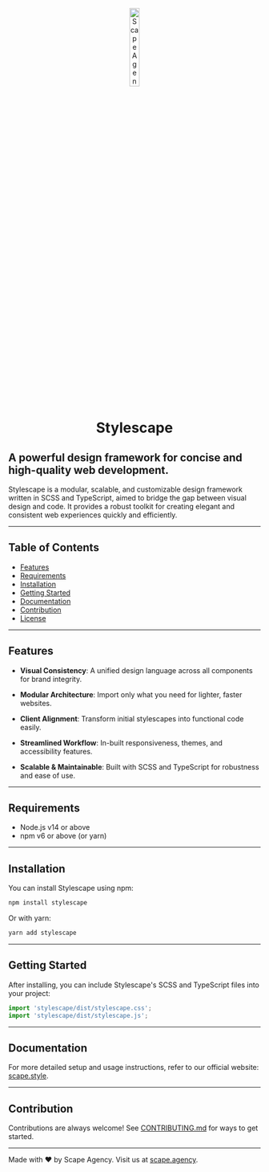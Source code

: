 <p align="center">
    <img src="https://scape-agency.github.io/.assets/image/logo/scape_agency-logo_dark.jpg" width="20%" height="20%" alt="Scape Agency Logo">
</p>
<h1 align='center' style='border-bottom: none;'>Stylescape</h1>

## A powerful design framework for concise and high-quality web development.

Stylescape is a modular, scalable, and customizable design framework written in SCSS and TypeScript, aimed to bridge the gap between visual design and code. It provides a robust toolkit for creating elegant and consistent web experiences quickly and efficiently.

---

## Table of Contents

- [Features](#features)
- [Requirements](#requirements)
- [Installation](#installation)
- [Getting Started](#getting-started)
- [Documentation](#documentation)
- [Contribution](#contribution)
- [License](#license)

---

## Features

- **Visual Consistency**: A unified design language across all components for brand integrity.
  
- **Modular Architecture**: Import only what you need for lighter, faster websites.
  
- **Client Alignment**: Transform initial stylescapes into functional code easily.
  
- **Streamlined Workflow**: In-built responsiveness, themes, and accessibility features.
  
- **Scalable & Maintainable**: Built with SCSS and TypeScript for robustness and ease of use.

---

## Requirements

- Node.js v14 or above
- npm v6 or above (or yarn)
  
---

## Installation

You can install Stylescape using npm:

```bash
npm install stylescape
```

Or with yarn:

```bash
yarn add stylescape
```

---

## Getting Started

After installing, you can include Stylescape's SCSS and TypeScript files into your project:

```javascript
import 'stylescape/dist/stylescape.css';
import 'stylescape/dist/stylescape.js';
```


---

## Documentation

For more detailed setup and usage instructions, refer to our official website: [scape.style](https://scape.style).

---

## Contribution

Contributions are always welcome! See [CONTRIBUTING.md](CONTRIBUTING.md) for ways to get started.


---

Made with ❤️ by Scape Agency. Visit us at [scape.agency](https://scape.agency).
